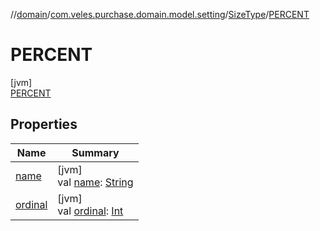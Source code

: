 //[domain](../../../../index.md)/[com.veles.purchase.domain.model.setting](../../index.md)/[SizeType](../index.md)/[PERCENT](index.md)

# PERCENT

[jvm]\
[PERCENT](index.md)

## Properties

| Name | Summary |
|---|---|
| [name](index.md#-372974862%2FProperties%2F-1078502285) | [jvm]<br>val [name](index.md#-372974862%2FProperties%2F-1078502285): [String](https://kotlinlang.org/api/latest/jvm/stdlib/kotlin/-string/index.html) |
| [ordinal](index.md#-739389684%2FProperties%2F-1078502285) | [jvm]<br>val [ordinal](index.md#-739389684%2FProperties%2F-1078502285): [Int](https://kotlinlang.org/api/latest/jvm/stdlib/kotlin/-int/index.html) |
